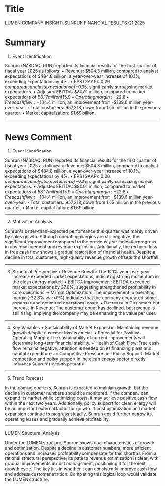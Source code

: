 # Title
LUMEN COMPANY INSIGHT: SUNRUN FINANCIAL RESULTS Q1 2025

# Summary
1. Event Identification

Sunrun (NASDAQ: RUN) reported its financial results for the first quarter of fiscal year 2025 as follows:
   • Revenue: $504.3 million, compared to analyst expectations of $484.8 million, a year-over-year increase of 10.1%, exceeding expectations by 4%.
   • EPS (GAAP): $0.20, compared to analyst expectations of -$0.35, significantly surpassing market expectations.
   • Adjusted EBITDA: $80.01 million, compared to market expectations of $58.17 million (15.9% profit margin, exceeding by 37.6%).
   • Operating margin: -22.8%, a marked improvement from -40% in the same period last year.
   • Free cash flow: -$104.4 million, an improvement from -$139.6 million year-over-year.
   • Total customers: 957,313, down from 1.05 million in the previous quarter.
   • Market capitalization: $1.69 billion.

---

# News Comment
1. Event Identification

Sunrun (NASDAQ: RUN) reported its financial results for the first quarter of fiscal year 2025 as follows:
   • Revenue: $504.3 million, compared to analyst expectations of $484.8 million, a year-over-year increase of 10.1%, exceeding expectations by 4%.
   • EPS (GAAP): $0.20, compared to analyst expectations of -$0.35, significantly surpassing market expectations.
   • Adjusted EBITDA: $80.01 million, compared to market expectations of $58.17 million (15.9% profit margin, exceeding by 37.6%).
   • Operating margin: -22.8%, a marked improvement from -40% in the same period last year.
   • Free cash flow: -$104.4 million, an improvement from -$139.6 million year-over-year.
   • Total customers: 957,313, down from 1.05 million in the previous quarter.
   • Market capitalization: $1.69 billion.

---

2. Motivation Analysis

Sunrun's better-than-expected performance this quarter was mainly driven by sales growth. Although operating margins are still negative, the significant improvement compared to the previous year indicates progress in cost management and revenue expansion. Additionally, the reduced loss in free cash flow shows a gradual restoration of financial health. Despite a decline in total customers, high-quality revenue growth offsets this shortfall.

---

3. Structural Perspective
   • Revenue Growth: The 10.1% year-over-year increase exceeded market expectations, indicating strong momentum in the clean energy market.
   • EBITDA Improvement: EBITDA exceeded market expectations by 37.6%, suggesting strengthened profitability in core operations.
   • Margin Optimization: The improvement in operating margin (-22.8% vs -40%) indicates that the company decreased some expenses and optimized operational costs.
   • Decrease in Customers but Increase in Revenue: The customer count has declined, but revenue is still rising, implying the company may be enhancing the value per user.

---

4. Key Variables
   • Sustainability of Market Expansion: Maintaining revenue growth despite customer loss is crucial.
   • Potential for Positive Operating Margin: The sustainability of current improvements will determine long-term financial stability.
   • Health of Cash Flow: Free cash flow remains negative; attention is needed on its financing plans and capital expenditures.
   • Competitive Pressure and Policy Support: Market competition and policy support in the clean energy sector directly influence Sunrun's growth potential.

---

5. Trend Forecast

In the coming quarters, Sunrun is expected to maintain growth, but the decline in customer numbers should be monitored. If the company can expand its market while optimizing costs, it may achieve positive cash flow within the next two years. Additionally, policy support for clean energy will be an important external factor for growth. If cost optimization and market expansion continue to progress steadily, Sunrun could further narrow its operating losses and gradually achieve profitability.

---

LUMEN Structural Analysis

Under the LUMEN structure, Sunrun shows dual characteristics of growth and optimization. Despite a decline in customer numbers, more efficient operations and increased profitability compensate for this shortfall. From a rational structural perspective, its path to revenue optimization is clear, with gradual improvements in cost management, positioning it for the next growth cycle. The key lies in whether it can consistently improve cash flow and address customer attrition. Completing this logical loop would validate the LUMEN structure.
